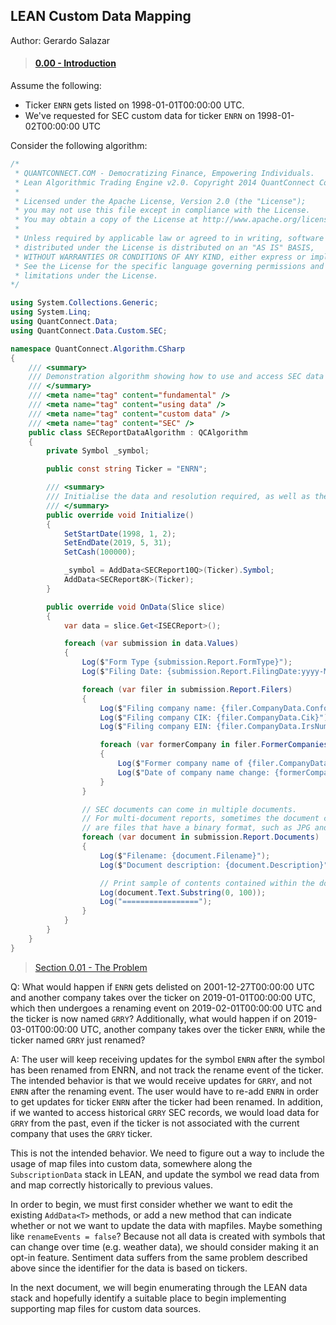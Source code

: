 ## LEAN Custom Data Mapping
Author: Gerardo Salazar

> #### [0.00 - Introduction](#introduction)

Assume the following:

* Ticker `ENRN` gets listed on 1998-01-01T00:00:00 UTC.
* We've requested for SEC custom data for ticker `ENRN` on 1998-01-02T00:00:00 UTC

Consider the following algorithm:

```C#
/*
 * QUANTCONNECT.COM - Democratizing Finance, Empowering Individuals.
 * Lean Algorithmic Trading Engine v2.0. Copyright 2014 QuantConnect Corporation.
 *
 * Licensed under the Apache License, Version 2.0 (the "License");
 * you may not use this file except in compliance with the License.
 * You may obtain a copy of the License at http://www.apache.org/licenses/LICENSE-2.0
 *
 * Unless required by applicable law or agreed to in writing, software
 * distributed under the License is distributed on an "AS IS" BASIS,
 * WITHOUT WARRANTIES OR CONDITIONS OF ANY KIND, either express or implied.
 * See the License for the specific language governing permissions and
 * limitations under the License.
*/

using System.Collections.Generic;
using System.Linq;
using QuantConnect.Data;
using QuantConnect.Data.Custom.SEC;

namespace QuantConnect.Algorithm.CSharp
{
    /// <summary>
    /// Demonstration algorithm showing how to use and access SEC data
    /// </summary>
    /// <meta name="tag" content="fundamental" />
    /// <meta name="tag" content="using data" />
    /// <meta name="tag" content="custom data" />
    /// <meta name="tag" content="SEC" />
    public class SECReportDataAlgorithm : QCAlgorithm
    {
        private Symbol _symbol;

        public const string Ticker = "ENRN";

        /// <summary>
        /// Initialise the data and resolution required, as well as the cash and start-end dates for your algorithm. All algorithms must initialized.
        /// </summary>
        public override void Initialize()
        {
            SetStartDate(1998, 1, 2);
            SetEndDate(2019, 5, 31);
            SetCash(100000);

            _symbol = AddData<SECReport10Q>(Ticker).Symbol;
            AddData<SECReport8K>(Ticker);
        }

        public override void OnData(Slice slice)
        {
            var data = slice.Get<ISECReport>();

            foreach (var submission in data.Values)
            {
                Log($"Form Type {submission.Report.FormType}");
                Log($"Filing Date: {submission.Report.FilingDate:yyyy-MM-dd}");

                foreach (var filer in submission.Report.Filers)
                {
                    Log($"Filing company name: {filer.CompanyData.ConformedName}");
                    Log($"Filing company CIK: {filer.CompanyData.Cik}");
                    Log($"Filing company EIN: {filer.CompanyData.IrsNumber}");

                    foreach (var formerCompany in filer.FormerCompanies)
                    {
                        Log($"Former company name of {filer.CompanyData.ConformedName}: {formerCompany.FormerConformedName}");
                        Log($"Date of company name change: {formerCompany.Changed:yyyy-MM-dd}");
                    }
                }

                // SEC documents can come in multiple documents.
                // For multi-document reports, sometimes the document contents after the first document
                // are files that have a binary format, such as JPG and PDF files
                foreach (var document in submission.Report.Documents)
                {
                    Log($"Filename: {document.Filename}");
                    Log($"Document description: {document.Description}");

                    // Print sample of contents contained within the document
                    Log(document.Text.Substring(0, 100));
                    Log("=================");
                }
            }
        }
    }
}
```

> [Section 0.01 - The Problem](#0.01)

Q: What would happen if `ENRN` gets delisted on 2001-12-27T00:00:00 UTC and another company takes over the ticker on 2019-01-01T00:00:00 UTC, which then undergoes a renaming event on 2019-02-01T00:00:00 UTC and the ticker is now named `GRRY`? Additionally, what would happen if on 2019-03-01T00:00:00 UTC, another company takes over the ticker `ENRN`, while the ticker named `GRRY` just renamed?

A: The user will keep receiving updates for the symbol `ENRN` after the symbol has been renamed from ENRN, and not track the rename event of the ticker. The intended behavior is that we would receive updates for `GRRY`, and not `ENRN` after the renaming event. The user would have to re-add `ENRN` in order to get updates for ticker `ENRN` after the ticker had been renamed. In addition, if we wanted to access historical `GRRY` SEC records, we would load data for `GRRY` from the past, even if the ticker is not associated with the current company that uses the `GRRY` ticker.

This is not the intended behavior. We need to figure out a way to include the usage of map files into custom data, somewhere along the `SubscriptionData` stack in LEAN, and update the symbol we read data from and map correctly historically to previous values.

In order to begin, we must first consider whether we want to edit the existing `AddData<T>` methods, or add a new method that can indicate whether or not we want to update the data with mapfiles. Maybe something like `renameEvents = false`?
Because not all data is created with symbols that can change over time (e.g. weather data), we should consider making it an opt-in feature. Sentiment data suffers from the same problem described above since the identifier for the data is based on tickers.

In the next document, we will begin enumerating through the LEAN data stack and hopefully identify a suitable place to begin implementing supporting map files for custom data sources.


